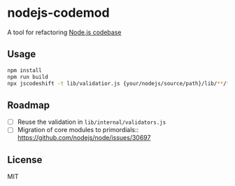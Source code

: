 # nodejs-codemod

A tool for refactoring [Node.js codebase](https://github.com/nodejs/node)

## Usage

```sh
npm install
npm run build
npx jscodeshift -t lib/validatior.js {your/nodejs/source/path}/lib/**/*.js
```

## Roadmap

- [ ] Reuse the validation in `lib/internal/validators.js`
- [ ] Migration of core modules to primordials:: https://github.com/nodejs/node/issues/30697

## License

MIT
